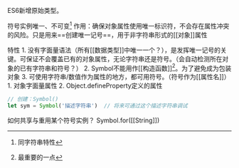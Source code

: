 ES6新增原始类型。

符号实例唯一、不可变[^1]
作用：确保对象属性使用唯一标识符，不会存在属性冲突的风险。只是用来==创建唯一记号==，用于非字符串形式的[[对象]]属性

特性
	1. 没有字面量语法（所有[[数据类型]]中唯一一个？），是发挥唯一记号的关键。可保证不会覆盖已有的对象属性，无论字符串还是符号。（会自动检测所在对象的已有字符串和符号？）
	2. Symbol不能用作[[构造函数]][^2]。为了避免成为包装对象
	3. 可使用字符串/数值作为属性的地方，都可用符号。（符号作为[[属性名]]）
		1. 对象字面量属性
		2. Object.defineProperty定义的属性

```javascript
// 创建：Symbol()
let sym = Symbol('描述字符串')  // 将来可通过这个描述字符串调试

```

如何共享与重用某个符号实例？
Symbol.for([[String]])


[^1]: 同字符串特性
[^2]: 最重要的一点